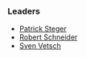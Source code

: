 ### Leaders

* [Patrick Steger](mailto://padi.steger@owasp.org)
* [Robert Schneider](mailto://robert.schneider@owasp.org)
* [Sven Vetsch](mailto://sven.vetsch@owasp.org)
